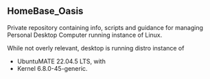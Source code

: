 ## HomeBase_Oasis ##

Private repository containing info, scripts and guidance for managing Personal Desktop Computer running instance of Linux.

While not overly relevant, desktop is running distro instance of 
- UbuntuMATE 22.04.5 LTS, with
- Kernel 6.8.0-45-generic.

